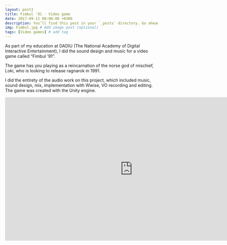 ```yaml
---
layout: post2
title: Fimbul '91 - Video game
date: 2017-09-12 00:00:00 +0300
description: You’ll find this post in your `_posts` directory. Go ahead and edit it and re-build the site to see your changes. # Add post description (optional)
img: Fimbul.jpg # Add image post (optional)
tags: [Video games] # add tag
---
```


As part of my education at DADIU (The National Academy of Digital Interactive Entertainment), I did the sound design and music for a video game called “Fimbul ’91”. 

The game has you playing as a reincarnation of the norse god of mischief, Loki, who is looking to release ragnarok in 1991.

I did the entirety of the audio work on this project, which included music, sound design, mix, implementation with Wwise, VO recording and editing. The game was created with the Unity engine.

<iframe src="https://player.vimeo.com/video/298598121" width="840" height="472.5" frameborder="0" webkitallowfullscreen mozallowfullscreen allowfullscreen></iframe>

[download]: https://play.google.com/store/apps/details?id=com.fluffydisc.fimbul91&hl=da

